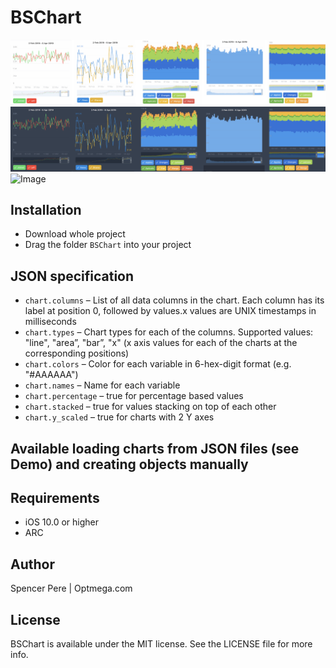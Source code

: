 # BSChart

![Image](ReadmeResources/demo1.jpg)
![Image](ReadmeResources/demo2.jpg)
![Image](ReadmeResources/demo.gif)

## Installation
  * Download whole project
  * Drag the folder `BSChart` into your project

## JSON specification

  * `chart.columns` – List of all data columns in the chart. Each column has its label at position 0, followed by values.x values are UNIX timestamps in milliseconds
  * `chart.types` – Chart types for each of the columns. Supported values: "line", "area”, "bar”, "x" (x axis values for each of the charts at the corresponding positions)
  * `chart.colors` – Color for each variable in 6-hex-digit format (e.g. "#AAAAAA")
  * `chart.names` – Name for each variable
  * `chart.percentage` – true for percentage based values
  * `chart.stacked` – true for values stacking on top of each other
  * `chart.y_scaled` – true for charts with 2 Y axes

## Available loading charts from JSON files (see Demo) and creating objects manually

## Requirements
  * iOS 10.0 or higher
  * ARC

## Author

Spencer Pere | Optmega.com

## License

BSChart is available under the MIT license. See the LICENSE file for more info.
